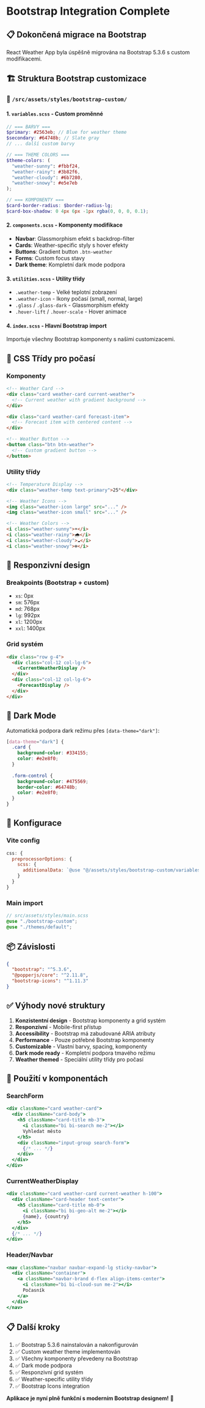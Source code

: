 # Bootstrap Integration Complete

## 📋 Dokončená migrace na Bootstrap

React Weather App byla úspěšně migrována na Bootstrap 5.3.6 s custom modifikacemi.

## 🏗️ Struktura Bootstrap customizace

### 📁 `/src/assets/styles/bootstrap-custom/`

#### 1. `variables.scss` - Custom proměnné
```scss
// === BARVY ===
$primary: #2563eb; // Blue for weather theme
$secondary: #64748b; // Slate gray
// ... další custom barvy

// === THEME COLORS ===
$theme-colors: (
  "weather-sunny": #fbbf24,
  "weather-rainy": #3b82f6,
  "weather-cloudy": #6b7280,
  "weather-snowy": #e5e7eb
);

// === KOMPONENTY ===
$card-border-radius: $border-radius-lg;
$card-box-shadow: 0 4px 6px -1px rgba(0, 0, 0, 0.1);
```

#### 2. `components.scss` - Komponenty modifikace
- **Navbar**: Glassmorphism efekt s backdrop-filter
- **Cards**: Weather-specific styly s hover efekty
- **Buttons**: Gradient button `.btn-weather`
- **Forms**: Custom focus stavy
- **Dark theme**: Kompletní dark mode podpora

#### 3. `utilities.scss` - Utility třídy
- `.weather-temp` - Velké teplotní zobrazení
- `.weather-icon` - Ikony počasí (small, normal, large)
- `.glass` / `.glass-dark` - Glassmorphism efekty
- `.hover-lift` / `.hover-scale` - Hover animace

#### 4. `index.scss` - Hlavní Bootstrap import
Importuje všechny Bootstrap komponenty s našimi customizacemi.

## 🎨 CSS Třídy pro počasí

### Komponenty
```html
<!-- Weather Card -->
<div class="card weather-card current-weather">
  <!-- Current weather with gradient background -->
</div>

<div class="card weather-card forecast-item">
  <!-- Forecast item with centered content -->
</div>

<!-- Weather Button -->
<button class="btn btn-weather">
  <!-- Custom gradient button -->
</button>
```

### Utility třídy
```html
<!-- Temperature Display -->
<div class="weather-temp text-primary">25°</div>

<!-- Weather Icons -->
<img class="weather-icon large" src="..." />
<img class="weather-icon small" src="..." />

<!-- Weather Colors -->
<i class="weather-sunny">☀️</i>
<i class="weather-rainy">🌧️</i>
<i class="weather-cloudy">☁️</i>
<i class="weather-snowy">❄️</i>
```

## 📱 Responzivní design

### Breakpoints (Bootstrap + custom)
- `xs`: 0px
- `sm`: 576px
- `md`: 768px
- `lg`: 992px
- `xl`: 1200px
- `xxl`: 1400px

### Grid systém
```html
<div class="row g-4">
  <div class="col-12 col-lg-6">
    <CurrentWeatherDisplay />
  </div>
  <div class="col-12 col-lg-6">
    <ForecastDisplay />
  </div>
</div>
```

## 🌙 Dark Mode

Automatická podpora dark režimu přes `[data-theme="dark"]`:

```scss
[data-theme="dark"] {
  .card {
    background-color: #334155;
    color: #e2e8f0;
  }
  
  .form-control {
    background-color: #475569;
    border-color: #64748b;
    color: #e2e8f0;
  }
}
```

## 🔧 Konfigurace

### Vite config
```javascript
css: {
  preprocessorOptions: {
    scss: {
      additionalData: `@use "@/assets/styles/bootstrap-custom/variables" as *;`
    }
  }
}
```

### Main import
```scss
// src/assets/styles/main.scss
@use "./bootstrap-custom";
@use "./themes/default";
```

## 📦 Závislosti

```json
{
  "bootstrap": "^5.3.6",
  "@popperjs/core": "^2.11.8",
  "bootstrap-icons": "^1.11.3"
}
```

## ✅ Výhody nové struktury

1. **Konzistentní design** - Bootstrap komponenty a grid systém
2. **Responzivní** - Mobile-first přístup
3. **Accessibility** - Bootstrap má zabudované ARIA atributy
4. **Performance** - Pouze potřebné Bootstrap komponenty
5. **Customizable** - Vlastní barvy, spacing, komponenty
6. **Dark mode ready** - Kompletní podpora tmavého režimu
7. **Weather themed** - Speciální utility třídy pro počasí

## 🚀 Použití v komponentách

### SearchForm
```jsx
<div className="card weather-card">
  <div className="card-body">
    <h5 className="card-title mb-3">
      <i className="bi bi-search me-2"></i>
      Vyhledat město
    </h5>
    <div className="input-group search-form">
      {/* ... */}
    </div>
  </div>
</div>
```

### CurrentWeatherDisplay
```jsx
<div className="card weather-card current-weather h-100">
  <div className="card-header text-center">
    <h5 className="card-title mb-0">
      <i className="bi bi-geo-alt me-2"></i>
      {name}, {country}
    </h5>
  </div>
  {/* ... */}
</div>
```

### Header/Navbar
```jsx
<nav className="navbar navbar-expand-lg sticky-navbar">
  <div className="container">
    <a className="navbar-brand d-flex align-items-center">
      <i className="bi bi-cloud-sun me-2"></i>
      Počasník
    </a>
  </div>
</nav>
```

## 📋 Další kroky

1. ✅ Bootstrap 5.3.6 nainstalován a nakonfigurován
2. ✅ Custom weather theme implementován
3. ✅ Všechny komponenty převedeny na Bootstrap
4. ✅ Dark mode podpora
5. ✅ Responzivní grid systém
6. ✅ Weather-specific utility třídy
7. ✅ Bootstrap Icons integration

**Aplikace je nyní plně funkční s moderním Bootstrap designem!** 🎉
